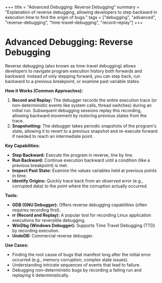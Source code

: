 +++
title = "Advanced Debugging: Reverse Debugging"
summary = "Explanation of reverse debugging, allowing developers to step backward in execution time to find the origin of bugs."
tags = ["debugging", "advanced", "reverse-debugging", "time-travel-debugging", "record-replay"]
+++

# Advanced Debugging: Reverse Debugging

Reverse debugging (also known as time-travel debugging) allows developers to navigate program execution history both forwards and backward. Instead of only stepping forward, you can step back, run backward to a previous breakpoint, or examine past variable states.

**How it Works (Common Approaches):**

1.  **Record and Replay:** The debugger records the entire execution trace (or non-deterministic events like system calls, thread switches) during an initial run. Subsequent debugging sessions replay this recording, allowing backward movement by restoring previous states from the trace.
2.  **Snapshotting:** The debugger takes periodic snapshots of the program's state, allowing it to revert to a previous snapshot and re-execute forward if needed to reach an intermediate point.

**Key Capabilities:**

*   **Step Backward:** Execute the program in reverse, line by line.
*   **Run Backward:** Continue execution backward until a condition (like a previous breakpoint) is met.
*   **Inspect Past State:** Examine the values variables held at previous points in time.
*   **Identify Origins:** Quickly trace back from an observed error (e.g., corrupted data) to the point where the corruption actually occurred.

**Tools:**

*   **GDB (GNU Debugger):** Offers reverse debugging capabilities (often requires recording first).
*   **rr (Record and Replay):** A popular tool for recording Linux application executions for reversible debugging.
*   **WinDbg (Windows Debugger):** Supports Time Travel Debugging (TTD) by recording execution.
*   **UndoDB:** Commercial reverse debugger.

**Use Cases:**

*   Finding the root cause of bugs that manifest long after the initial error occurred (e.g., memory corruption, complex state issues).
*   Understanding intricate sequences of events that lead to failure.
*   Debugging non-deterministic bugs by recording a failing run and replaying it deterministically.
